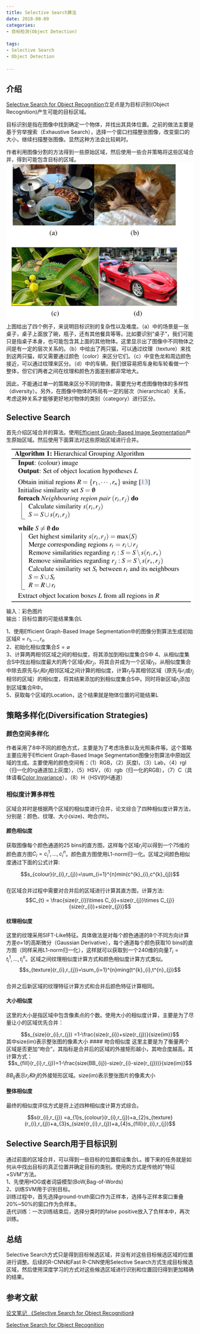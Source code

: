 ```yaml
---
title: Selective Search算法
date: 2018-08-09
categories: 
- 目标检测(Object Detection)

tags:
- Selective Search
- Object Detection

---
```

## 介绍
[Selective Search for Object Recognition](http://www.huppelen.nl/publications/selectiveSearchDraft.pdf)立足点是为目标识别(Object Recognition)产生可能的目标区域。
<!-- more -->
目标识别是指在图像中找到确定一个物体，并找出其具体位置。之前的做法主要是基于穷举搜索（Exhaustive Search），选择一个窗口扫描整张图像，改变窗口的大小，继续扫描整张图像。显然这种方法会比较耗时。

作者利用图像分割的方法得到一些原始区域，然后使用一些合并策略将这些区域合并，得到可能包含目标的区域。  
![](/images/selective-search/object.png)  
上图给出了四个例子，来说明目标识别的复杂性以及难度。（a）中的场景是一张桌子，桌子上面放了碗，瓶子，还有其他餐具等等。比如要识别“桌子”，我们可能只是指桌子本身，也可能包含其上面的其他物体。这里显示出了图像中不同物体之间是有一定的层次关系的。（b）中给出了两只猫，可以通过纹理（texture）来找到这两只猫，却又需要通过颜色（color）来区分它们。（c）中变色龙和周边颜色接近，可以通过纹理来区分。（d）中的车辆，我们很容易把车身和车轮看做一个整体，但它们两者之间在纹理和颜色方面差别都非常地大。

因此，不能通过单一的策略来区分不同的物体，需要充分考虑图像物体的多样性（diversity）。另外，在图像中物体的布局有一定的层次（hierarchical）关系，考虑这种关系才能够更好地对物体的类别（category）进行区分。
## Selective Search
首先介绍区域合并的算法。使用[Efficient Graph-Based Image Segmentation](http://people.cs.uchicago.edu/~pff/papers/seg-ijcv.pdf)产生原始区域。然后使用下面算法对这些原始区域进行合并。  
![](/images/selective-search/grouping-algorithm.png)  
输入：彩色图片  
输出：目标位置的可能结果集合L

1、使用Efficient Graph-Based Image Segmentation中的图像分割算法生成初始区域$R={r_{1},...,r_{n}}$  
2、初始化相似度集合$S=\varnothing$  
3、计算两两相邻区域之间的相似度，将其添加到相似度集合S中
4、从相似度集合S中找出相似度最大的两个区域$r_{i}$和$r_{j}$，将其合并成为一个区域$r_{t}$，从相似度集合中除去原先与$r_{i}$和$r_{j}$相邻区域之间计算的相似度，计算$r_{t}$与其相邻区域（原先与$r_{i}$或$r_{j}$相邻的区域）的相似度，将其结果添加的到相似度集合S中。同时将新区域$r_{t}$添加到区域集合R中。  
5、获取每个区域的Location，这个结果就是物体位置的可能结果L

## 策略多样化(Diversification Strategies)
### 颜色空间多样化
作者采用了8中不同的颜色方式，主要是为了考虑场景以及光照条件等。这个策略主要应用于Efficient Graph-Based Image Segmentation图像分割算法中原始区域的生成。主要使用的颜色空间有：（1）RGB，（2）灰度I，（3）Lab，（4）rgI（归一化的rg通道加上灰度），（5）HSV，（6）rgb（归一化的RGB），（7）C（具体请看[Color Invariance](http://www.eecs.harvard.edu/~zickler/wiki/ColorSubspaces/ColorInvariance_Geusebroek_PAMI_2001.pdf)），（8）H（HSV的H通道）
### 相似度计算多样性
区域合并时是根据两个区域的相似度进行合并，论文综合了四种相似度计算方法，分别是：颜色、纹理、大小(size)、吻合(fit)。
#### 颜色相似度
获取图像每个颜色通道的25 bins的直方图，这样每个区域$r_{i}$可以得到一个75维的颜色直方图$C_{i}={c^{1}_{i},...,c^{n}_{i}}$。颜色直方图使用L1-norm归一化。区域之间颜色相似度通过下面的公式计算:   

$$s_{colour}(r_{i},r_{j})=\sum_{i=1}^{n}min(c^{k}_{i},c^{k}_{j})$$  
在区域合并过程中需要对合并后的区域进行计算其直方图，计算方法:  
  $$C_{t} = \frac{size(r_{i})\times C_{i}+size(r_{j})\times C_{j}}{size(r_{i})+size(r_{j})}$$  

#### 纹理相似度
这里的纹理采用SIFT-Like特征。具体做法是对每个颜色通道的8个不同方向计算方差σ=1的高斯微分（Gaussian Derivative），每个通道每个颜色获取10 bins的直方图（同样采用L1-norm归一化），这样就可以获取到一个240维的向量$T_{i}={t^{1}_{i},...,t^{n}_{i}}$。区域之间纹理相似度计算方式和颜色相似度计算方式类似。  
$$s_{texture}(r_{i},r_{j})=\sum_{i=1}^{n}ming(t^{k}_{i},t^{n}_{j})$$  
合并之后新区域的纹理特征计算方式和合并后颜色特征计算相同。
#### 大小相似度
这里的大小是指区域中包含像素点的个数。使用大小的相似度计算，主要是为了尽量让小的区域优先合并：  
<center>$$s_{size}(r_{i},r_{j}) =1-\frac{size(r_{i})+size(r_{j})}{size(im)}$$</center>   
其中size(im)表示整张图的像素大小  
#### 吻合相似度
这里主要是为了衡量两个区域是否更加“吻合”，其指标是合并后的区域的外接矩形越小，其吻合度越高。其计算方式：  
<center>$$s_{fill}(r_{i},r_{j})=1-\frac{size(BB_{ij})-size(r_{i}-size(r_{j}))}{size(im)}$$</center>  
  
$BB_{ij}$表示$r_{i}和r_{j}$的外接矩形区域。size(im)表示整张图片的像素大小  
#### 整体相似度
最终的相似度评估方式是将上述四种相似度计算方式综合。  
<center>$$s(r_{i},r_{j}) =a_{1}s_{colour}(r_{i},r_{j})+a_{2}s_{texture}(r_{i},r_{j})+a_{3}s_{size}(r_{i},r_{j})+a_{4}s_{fill}(r_{i},r_{j})$$</center> 

## Selective Search用于目标识别
通过前面的区域合并，可以得到一些目标的位置假设集合L。接下来的任务就是如何从中找出目标的真正位置并确定目标的类别。使用的方式是传统的"特征+SVM"方法。  
1、先使用HOG或者词袋模型(BoW,Bag-of-Words)  
2、训练SVM用于识别目标。  
训练过程中，首先选择ground-truth窗口作为正样本，选择与正样本窗口重叠20%~50%的窗口作为负样本。  
迭代训练：一次训练结束后，选择分类时的false positive放入了负样本中，再次训练。

## 总结
Selective Search方式只是得到目标候选区域，并没有对这些目标候选区域的位置进行调整。后续的R-CNN和Fast R-CNN使用Selective Search方式生成目标候选区域，然后使用深度学习的方式对这些候选区域进行识别和位置回归得到更加精确的结果。
## 参考文献
[论文笔记 《Selective Search for Object Recognition》](https://blog.csdn.net/csyhhb/article/details/50425114)   

[Selective Search for Object Recognition](https://blog.csdn.net/surgewong/article/details/39316931)